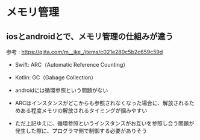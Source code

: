 # メモリ管理

## iosとandroidとで、メモリ管理の仕組みが違う

参考 : https://qiita.com/m__ike_/items/c021e280c5b2c659c59d

- Swift: ARC（Automatic Reference Counting）
- Kotlin: GC（Gabage Collection）

- androidには循環参照という問題がない
- ARCはインスタンスがどこからも参照されなくなった場合に、解放されるためある程度メモリの解放されるタイミングが掴みやすい
- ただ上記ゆえに、循環参照というインスタンスがお互いを参照し合う問題が発生した際に、プログラマ側で制御する必要がありそう

